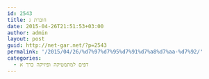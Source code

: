 ```yaml
---
id: 2543
title: חוברת ג
date: 2015-04-26T21:51:53+03:00
author: admin
layout: post
guid: http://net-gar.net/?p=2543
permalink: '/2015/04/26/%d7%97%d7%95%d7%91%d7%a8%d7%aa-%d7%92/'
categories:
  - דפים למתמטיקה ופיזיקה כרך א
---
```

